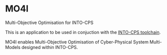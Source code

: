 # MO4I
Multi-Objective Optimisation for INTO-CPS

This is an application to be used in conjuction with the [INTO-CPS toolchain](https://github.com/into-cps-association).

MO4I enables Multi-Objective Optimisation of Cyber-Physical System Multi-Models designed within INTO-CPS.
